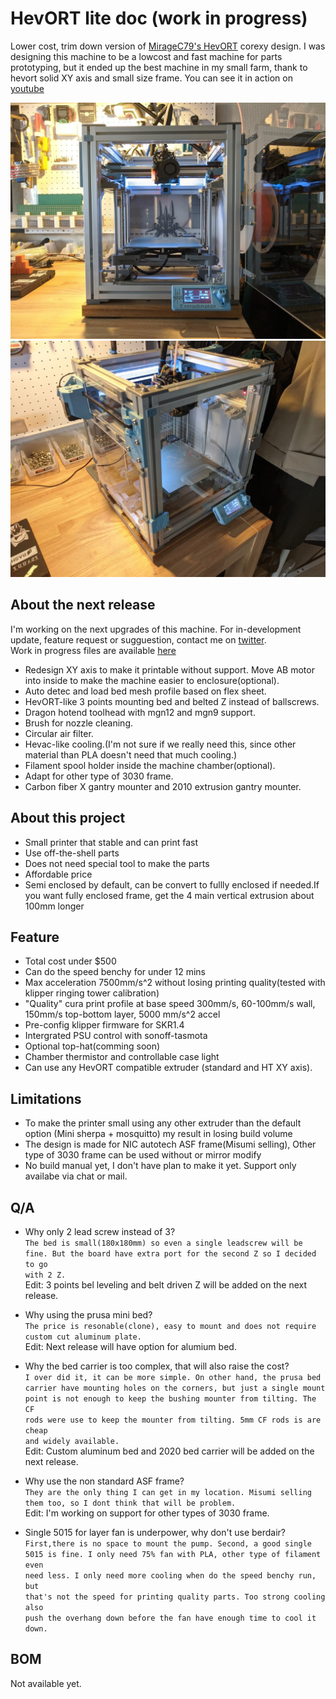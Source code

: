 # HevORT lite doc (work in progress)

Lower cost, trim down version of [MirageC79's HevORT](https://github.com/MirageC79/HevORT) corexy design. I was designing this machine to be a lowcost and fast machine for parts prototyping, but it ended up the best machine in my small farm, thank to hevort solid XY axis and small size frame. You can see it in action on [youtube](https://youtu.be/qDmU6JHQ-gc)

![front-view](https://github.com/ChipCE/HevORT-lite/blob/master/img/front.jpg)
![side-view](https://github.com/ChipCE/HevORT-lite/blob/master/img/side.jpg)

## About the next release

I'm working on the next upgrades of this machine. For in-development update, feature request or sugguestion, contact me on [twitter](https://twitter.com/ChipMaple).  
Work in progress files are available [here](https://github.com/ChipCE/SnakeOil-XY)

- Redesign XY axis to make it printable without support. Move AB motor into inside to make the machine easier to enclosure(optional).
- Auto detec and load bed mesh profile based on flex sheet.
- HevORT-like 3 points mounting bed and belted Z instead of ballscrews.
- Dragon hotend toolhead with mgn12 and mgn9 support.
- Brush for nozzle cleaning.
- Circular air filter.
- Hevac-like cooling.(I'm not sure if we really need this, since other material than PLA doesn't need that much cooling.)
- Filament spool holder inside the machine chamber(optional).
- Adapt for other type of 3030 frame.
- Carbon fiber X gantry mounter and 2010 extrusion gantry mounter.  

## About this project

- Small printer that stable and can print fast
- Use off-the-shell parts
- Does not need special tool to make the parts
- Affordable price
- Semi enclosed by default, can be convert to fullly enclosed if needed.If you want fully enclosed frame, get the 4 main vertical extrusion about 100mm longer

## Feature

- Total cost under $500
- Can do the speed benchy for under 12 mins
- Max acceleration 7500mm/s^2 without losing printing quality(tested with klipper ringing tower calibration)
- "Quality" cura print profile at base speed 300mm/s, 60-100mm/s wall, 150mm/s top-bottom layer, 5000 mm/s^2 accel
- Pre-config klipper firmware for SKR1.4
- Intergrated PSU control with sonoff-tasmota
- Optional top-hat(comming soon)
- Chamber thermistor and controllable case light
- Can use any HevORT compatible extruder (standard and HT XY axis).

## Limitations

- To make the printer small using any other extruder than the default option (Mini sherpa + mosquitto) my result in losing build volume
- The design is made for NIC autotech ASF frame(Misumi selling), Other type of 3030 frame can be used without or mirror modify
- No build manual yet, I don't have plan to make it yet. Support only availabe via chat or mail.

## Q/A

- Why only 2 lead screw instead of 3?  
  <code>The bed is small(180x180mm) so even a single leadscrew will be fine. But the board have extra port for the second Z so I decided to go with 2 Z.</code>  
  Edit: 3 points bel leveling and belt driven Z will be added on the next release.  

- Why using the prusa mini bed?  
  <code>The price is resonable(clone), easy to mount and does not require custom cut aluminum plate.</code>  
  Edit: Next release will have option for alumium bed.  
  
- Why the bed carrier is too complex, that will also raise the cost?  
  <code>I over did it, it can be more simple. On other hand, the prusa bed carrier have mounting holes on the corners, but just a single mount point is not enough to keep the bushing mounter from tilting. The CF rods were use to keep the mounter from tilting. 5mm CF rods is are cheap and widely available.</code>  
  Edit: Custom aluminum bed and 2020 bed carrier will be added on the next release.
  
- Why use the non standard ASF frame?  
  <code>They are the only thing I can get in my location. Misumi selling them too, so I dont think that will be problem.</code>  
  Edit: I'm working on support for other types of 3030 frame.
  
- Single 5015 for layer fan is underpower, why don't use berdair?  
  <code>First,there is no space to mount the pump. Second, a good single 5015 is fine. I only need 75% fan with PLA, other type of filament even need less. I only need more cooling when do the speed benchy run, but that's not the speed for printing quality parts. Too strong cooling also push the overhang down before the fan have enough time to cool it down.</code>

## BOM
Not available yet.
